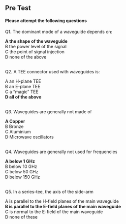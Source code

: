 ##  Pre Test 
#### Please attempt the following questions
  
  
Q1. The dominant mode of a waveguide depends on:<br>

<b>A   the shape of the waveguide</b>  
B   the power level of the signal  
C   the point of signal injection  
D   none of the above  
<br>


Q2. A TEE connector used with waveguides is:<br>

A   an H-plane TEE  
B   an E-plane TEE  
C   a “magic” TEE  
<b>D   all of the above</b>  
<br>


Q3. Waveguides are generally not made of<br>

<b>A   Copper</b>  
B   Bronze  
C   Aluminium  
D   Microwave oscillators  
<br>


Q4. Waveguides are generally not used for frequencies<br>
  
<b>A   below 1 GHz</b>  
B   below 10 GHz  
C   below 50 GHz  
D   below 150 GHz  
<br>


Q5. In a series-tee, the axis of the side-arm<br>

A   is parallel to the H-field planes of the main waveguide  
<b>B   is parallel to the E-field planes of the main waveguide</b>  
C   is normal to the E-field of the main waveguide  
D   none of these  
<br>
